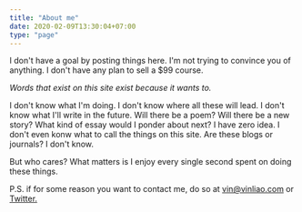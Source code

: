 ```yaml
---
title: "About me"
date: 2020-02-09T13:30:04+07:00
type: "page"
---
```


I don't have a goal by posting things here. I'm not trying to convince you of anything. I don't have any plan to sell a $99 course.

_Words that exist on this site exist because it wants to._

I don't know what I'm doing. I don't know where all these will lead. I don't know what I'll write in the future. Will there be a poem? Will there be a new story? What kind of essay would I ponder about next? I have zero idea. I don't even konw what to call the things on this site. Are these blogs or journals? I don't know.

But who cares? What matters is I enjoy every single second spent on doing these things.

P.S. if for some reason you want to contact me, do so at vin@vinliao.com or [Twitter.](https://twitter.com/broccoliao)